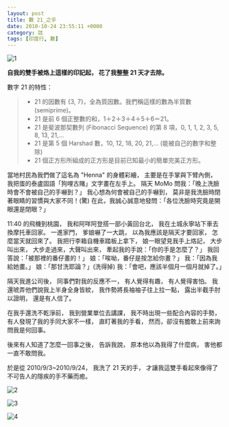 ```yaml
---
layout: post
title: 數 21_之乎
date: 2010-10-24 23:55:11 +0000
category: 誌
tags: [印度行, 數]
---
```



![1](/blog/assets/images/2010/n211.jpg)

**自我的雙手被烙上這樣的印記起，
花了我整整 21 天才去除。**

數字 21 的特性：
>- 21 的因數有 {3, 7}，全為質因數。我們稱這樣的數為半質數 (semiprime)。
>- 21 是前 6 個正整數的和，1＋2＋3＋4＋5＋6＝21。
>- 21 是斐波那契數列 (Fibonacci Sequence) 的第 8 項，0, 1, 1, 2, 3, 5, 8, 13, 21,...
>- 21 是第 5 個 Harshad 數，10, 12, 18, 20, 21,... (能被自己的數字和整除)
>- 21 個正方形所組成的正方形是目前已知最小的簡單完美正方形。


<!--more-->

當地村民為我們做了這名為 "Henna" 的身體彩繪，
主要是在手掌與下臂內側，
我把蛋的泰盧固語「狗哩古賭」文字畫在左手上。
隔天 MoMo 問我：「晚上洗臉時會不會被自己的手嚇到？」
我心想為何會被自己的手嚇到，
莫非是我洗臉時閉著眼睛的習慣與大家不同！(驚)
在此，我誠心誠意地發問：「各位洗臉時究竟是開眼還是閉眼？」

11:40 的飛機到桃園，
我和阿咩阿登搭一部小黃回台北，
我在土城永寧站下車去換摩托車回家。
一進家門，
爹娘嚇了一大跳，
以為我應該是隔天才要回家，
怎麼當天就回來了。
我把行李箱自機車踏板上拿下，
娘一眼望見我手上烙記，
大步叫出來，
大步走過來，大聲叫出來，
牽起我的手說：「你的手是怎麼了？」
我回答說：「被那裡的番仔畫的！」
娘：「唉呦，番仔是按怎給你畫？」
我：「因為我給她畫。」
娘：「那甘洗耶論？」(洗得掉)
我：「會吧，應該半個月一個月就掉了。」

隔天我進公司後，
同事們對我的反應不一，
有人覺得有趣，
有人覺得害怕。
我還唬弄他們說我上半身全身皆紋，
我作勢將長袖袖子往上拉一點，
露出半截手肘以證明，
還是有人信了。

在我手還洗不乾淨前，
我到營業單位去講課，
我不時出現一些配合內容的手勢，
有人發現了我的手同大家不一樣，
直盯著我的手看，
然而，卻沒有膽敢上前來詢問我是何回事。

後來有人知道了怎麼一回事之後，
告訴我說，
原本他以為我得了什麼病，
害他都一直不敢問我。

於是從 2010/9/3~2010/9/24，
我洗了 21 天的手，
才讓我這雙手看起來像得了不可告人的隱疾的手不藥而癒。

![2](/blog/assets/images/2010/n212.jpg)

![3](/blog/assets/images/2010/n213.jpg)

![4](/blog/assets/images/2010/n214.jpg)
